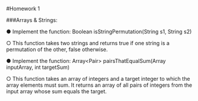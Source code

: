 #Homework 1

###Arrays & Strings:

● Implement the function: Boolean isStringPermutation(String s1, String s2)

○ This function takes two strings and returns true if one string is a permutation of
the other, false otherwise.

● Implement the function: Array<Pair<int>> pairsThatEqualSum(Array<int> inputArray, int
targetSum)

○ This function takes an array of integers and a target integer to which the array
elements must sum. It returns an array of all pairs of integers from the input
array whose sum equals the target.
